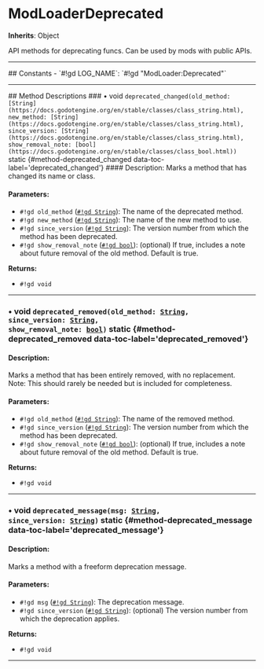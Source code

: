 # ModLoaderDeprecated
**Inherits**: Object


API methods for deprecating funcs. Can be used by mods with public APIs.
<hr style="border-width: thick">
## Constants
- `#!gd LOG_NAME`: `#!gd "ModLoader:Deprecated"`
<hr style="border-width: thick">
## Method Descriptions
### • void <code class="highlight">deprecated_changed(old_method: [String](https://docs.godotengine.org/en/stable/classes/class_string.html), new_method: [String](https://docs.godotengine.org/en/stable/classes/class_string.html), since_version: [String](https://docs.godotengine.org/en/stable/classes/class_string.html), show_removal_note: [bool](https://docs.godotengine.org/en/stable/classes/class_bool.html))</code> static {#method-deprecated_changed data-toc-label='deprecated_changed'}
#### Description:
Marks a method that has changed its name or class.  
  
#### Parameters:
  
- `#!gd old_method` ([`#!gd String`](https://docs.godotengine.org/en/stable/classes/class_string.html)): The name of the deprecated method.  
- `#!gd new_method` ([`#!gd String`](https://docs.godotengine.org/en/stable/classes/class_string.html)): The name of the new method to use.  
- `#!gd since_version` ([`#!gd String`](https://docs.godotengine.org/en/stable/classes/class_string.html)): The version number from which the method has been deprecated.  
- `#!gd show_removal_note` ([`#!gd bool`](https://docs.godotengine.org/en/stable/classes/class_bool.html)): (optional) If true, includes a note about future removal of the old method. Default is true.  
  
**Returns:**
  
- `#!gd void`
***
### • void <code class="highlight">deprecated_removed(old_method: [String](https://docs.godotengine.org/en/stable/classes/class_string.html), since_version: [String](https://docs.godotengine.org/en/stable/classes/class_string.html), show_removal_note: [bool](https://docs.godotengine.org/en/stable/classes/class_bool.html))</code> static {#method-deprecated_removed data-toc-label='deprecated_removed'}
#### Description:
Marks a method that has been entirely removed, with no replacement.  
Note: This should rarely be needed but is included for completeness.  
  
#### Parameters:
  
- `#!gd old_method` ([`#!gd String`](https://docs.godotengine.org/en/stable/classes/class_string.html)): The name of the removed method.  
- `#!gd since_version` ([`#!gd String`](https://docs.godotengine.org/en/stable/classes/class_string.html)): The version number from which the method has been deprecated.  
- `#!gd show_removal_note` ([`#!gd bool`](https://docs.godotengine.org/en/stable/classes/class_bool.html)): (optional) If true, includes a note about future removal of the old method. Default is true.  
  
**Returns:**
  
- `#!gd void`
***
### • void <code class="highlight">deprecated_message(msg: [String](https://docs.godotengine.org/en/stable/classes/class_string.html), since_version: [String](https://docs.godotengine.org/en/stable/classes/class_string.html))</code> static {#method-deprecated_message data-toc-label='deprecated_message'}
#### Description:
Marks a method with a freeform deprecation message.  
  
#### Parameters:
  
- `#!gd msg` ([`#!gd String`](https://docs.godotengine.org/en/stable/classes/class_string.html)): The deprecation message.  
- `#!gd since_version` ([`#!gd String`](https://docs.godotengine.org/en/stable/classes/class_string.html)): (optional) The version number from which the deprecation applies.  
  
**Returns:**
  
- `#!gd void`
***
